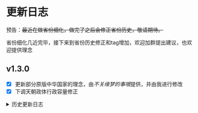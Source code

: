 # 更新日志

预告：~~最近在做省份细化，做完了之后会修正省份历史，敬请期待。~~

省份细化几近完毕，接下来到省份历史修正和tag增加，欢迎加群提出建议，也欢迎提供理念

## v1.3.0

- [x] 更新部分原版中华国家的理念，由*不关缘梦的事哦*提供，并由我进行修改
- [x] 下调天朝政体行政容量修正

<details><summary>历史更新日志</summary>

## v1.2.1

- [x] 修正部分本地化

## v1.2

- [x] 隐藏转变```warlord_state```政府改革为中华群雄改革的事件
- [x] 删除「新王朝的崛起」事件
- [x] 移除莫名其妙的选择新首都事件
- [x] 修改触发修正，不再会因为南京、北京或广州在自己的附庸手里而损失天命值
- [x] 修改「天朝」政府改革的潜在条件，使失去天命后仍能保持天朝政体
- [x] 将「天朝」政府改革的行政容量增益改为+1000
- [x] 调整宣称天命和放弃天命的条件，使AI也能使用

## v1.1

- [x] 增加中华特殊占领与造核机制——中华群雄对天朝和其他中华群雄可占领四个月即割地，天朝只有对中华群雄可占领四个月即割地；政体为天朝或中华群雄的国家，若有中华大区的省份不是核心，则有事件选择造核
- [x] 修正中华「奥斯曼之剑」式继承的文本
- [x] 弃用ET自带的```warlord_state```政府改革，若原为这种改革将自动转换为中华群雄改革

## v1.0

- [x] 即使天命国被消灭，天命系统仍然挂名也不会消失
- [x] 修正「新王朝的崛起」事件bug
- [x] 中华「奥斯曼之剑」式继承
- [x] 统治者寿命修正（试行）
- [x] 修正一些历史文件

</details>

